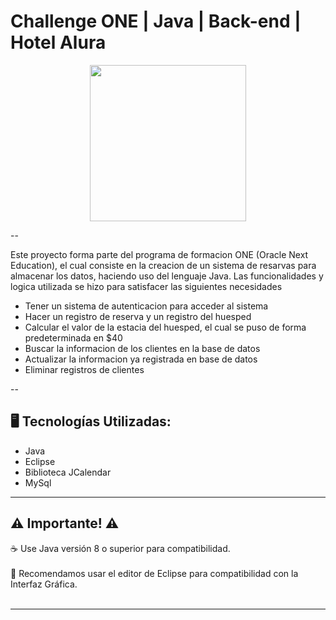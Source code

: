 # Challenge ONE | Java | Back-end | Hotel Alura

<p align="center" >
     <img width="250" heigth="300" src="https://user-images.githubusercontent.com/91544872/189419040-c093db78-c970-4960-8aca-ffcc11f7ffaf.png">
</p>

--

Este proyecto forma parte del programa de formacion ONE (Oracle Next Education), el cual consiste en la creacion de un sistema de resarvas para almacenar los datos, haciendo uso del lenguaje Java.
Las funcionalidades y logica utilizada se hizo para satisfacer las siguientes necesidades
- Tener un sistema de autenticacion para acceder al sistema
- Hacer un registro de reserva y un registro del huesped
- Calcular el valor de la estacia del huesped, el cual se puso de forma predeterminada en $40
- Buscar la informacion de los clientes en la base de datos 
- Actualizar la informacion ya registrada en base de datos 
- Eliminar registros de clientes 


--

## 🖥️ Tecnologías Utilizadas:

- Java
- Eclipse
- Biblioteca JCalendar
- MySql

---
## ⚠️ Importante! ⚠️

☕ Use Java versión 8 o superior para compatibilidad. </br></br>
📝 Recomendamos usar el editor de Eclipse para compatibilidad con la Interfaz Gráfica. </br></br>


---
